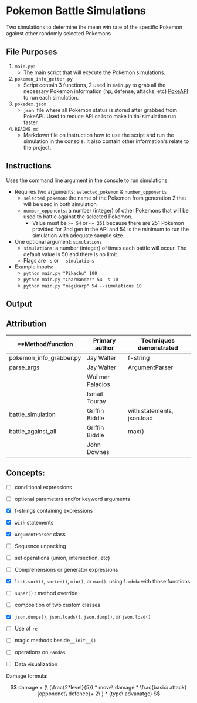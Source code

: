 ﻿# Pokemon Battle Simulations

Two simulations to determine the mean win rate of the specific Pokemon against other randomly selected Pokemons

## File Purposes

1. `main.py`:
   - The main script that will execute the Pokemon simulations. 
2. `pokemon_info_getter.py`
   - Script contain 3 functions, 2 used in `main.py` to grab all the necessary Pokemon information (hp, defense, attacks, etc) [PokeAPI](https://pokeapi.co/) to run each simulation.
3. `pokedex.json`
   - `json `file where all Pokemon status is stored after grabbed from PokeAPI. Used to reduce API calls to make initial simulation run faster. 
4. `README.md`
   - Markdown file on instruction how to use the script and run the simulation in the console. It also contain other information's relate to the project.

## Instructions

Uses the command line argument in the console to run simulations.

- Requires two arguments: `selected_pokemon` & `number_opponents`
  - `selected_pokemon`: the name of the Pokemon from generation 2 that will be used in both simulation
  - `number_opponents`: a number (integer) of other Pokemons that will be used to battle against the selected Pokemon. 
    - Value must be `>= 54` or `<= 251` because there are 251 Pokemon provided for 2nd gen in the API and 54 is the minimum to run the simulation with adequate sample size. 
- One optional argument: `simulations`
  - `simulations`: a number (integer) of times each battle will occur. The default value is 50 and there is no limit. 
  - Flags are `-s` or `--simulations`
- Example inputs:
  -  `python main.py "Pikachu" 100`
  -  `python main.py "Charmander" 54 -s 10`
  -  `python main.py "magikarp" 54 --simulations 10`

## Output

## Attribution

| **Method/function                                    | **Primary author** | **Techniques demonstrated** |
| ---------------------------------------------------- | ------------------ | --------------------------- |
| pokemon_info_grabber.py                              | Jay Walter         | f-string                    |
| parse_args                                           | Jay Walter         | ArgumentParser              |
|                                                      | Wuilmer Palacios   |                             |
|                                                      | Ismail Touray      |                             |
| battle_simulation                                    | Griffin Biddle     | with statements, json.load  |
| battle_against_all                                   | Griffin Biddle     | max()                       |
|                                                      | John Downes        |                             |

## Concepts:

- [ ] conditional expressions
- [ ] optional parameters and/or keyword arguments
- [x] f-strings containing expressions
- [x] `with` statements
- [x] `ArgumentParser` class
- [ ] Sequence unpacking
- [ ] set operations (union, intersection, etc)
- [ ] Comprehensions or generator expressions
- [x] `list.sort()`, `sorted()`, `min()`, or `max()`: using `lambda` with those functions
- [ ] `super()` : method override
- [ ] composition of two custom classes
- [x]  `json.dumps()`, `json.loads()`, `json.dump()`, or `json.load()`
- [ ] Use of `re`
- [ ] magic methods beside`__init__()`
- [ ] operations on `Pandas` 
- [ ] Data visualization



Damage formula:


$$
damage = (\ (\frac{2*level}{5}) * move\ damage * \frac{basic\ attack}{opponenet\ defence}+ 2\ ) * (type\ advanatge)
$$
